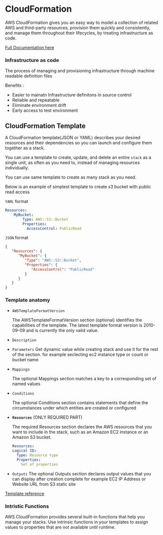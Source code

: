 # CloudFormation 

AWS CloudFormation gives you an easy way to model a collection of related AWS and third-party resources, provision them quickly and consistently, and manage them throughout their lifecycles, by treating infrastructure as code.

[Full Documentation here](https://docs.aws.amazon.com/AWSCloudFormation/latest/UserGuide/Welcome.html)

### Infrastructure as code
The process of managing and provisioning infrastructure through machine readable definition files

Benefits : 
- Easier to mainatn Infrastructure definitons in source control
- Reliable and repeatable 
- Eliminate environment drift 
- Early access to test environment 

## CloudFormation Template

A CloudFormation template(JSON or YAML) describes your desired resources and their dependencies so you can launch and configure them together as a stack. 

You can use a template to create, update, and delete an entire `stack` as a single unit, as often as you need to, instead of managing resources individually.

You can use same template to create as many stack as you need.

Below is an example of simplest template to create s3 bucket with public read access

`YAML` format

```yaml 
Resources: 
    MyBucket:
        Type: AWS::S3::Bucket
        Properties: 
          AccessControl: PublicRead
```
`JSON` format
```json
{
   "Resources": {
      "MyBucket": {
         "Type": "AWS::S3::Bucket",
         "Properties": {
            "AccessControl": "PublicRead"
         }
      }
   }
}
```

### Template anatomy

* `AWSTemplateFormatVersion`
 
  The AWSTemplateFormatVersion section (optional) identifies the capabilities of the template. The latest template format version is 2010-09-09 and is currently the only valid value.

* `Description`

* `Parameters` 
  Get dynamic value while creating stack and use it for the rest of the section. for example seclecting ec2 instance type or count or bucket name  

* `Mappings`
  
  The optional Mappings section matches a key to a corresponding set of named values

* `Conditions`
  
    The optional Conditions section contains statements that define the circumstances under which entities are created or configured

* **`Resources`** (ONLY REQUIRED PART) 
 
  The required Resources section declares the AWS resources that you want to include in the stack, such as an Amazon EC2 instance or an Amazon S3 bucket.
  ```yaml
  Resources:
  Logical ID:
    Type: Resource type
    Properties:
      Set of properties
  ```

* `Outputs` 
The optional Outputs section declares output values that you can display after creation complete for example EC2 IP Address or Website URL from S3 static site

[Template reference](https://docs.aws.amazon.com/AWSCloudFormation/latest/UserGuide/template-reference.html)

### Intristic Functions 
AWS CloudFormation provides several built-in functions that help you manage your stacks. Use intrinsic functions in your templates to assign values to properties that are not available until runtime.
